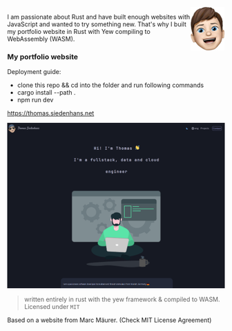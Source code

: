 <img src="src/assets/images/logo.png" align="right" height="100" />

I am passionate about Rust and have built enough websites with JavaScript and wanted to try something new. That's why I built my portfolio website in Rust with Yew compiling to WebAssembly (WASM).

### My portfolio website

Deployment guide:

- clone this repo && cd into the folder and run following commands
- cargo install --path .
- npm run dev

<a href="https://thomas.siedenhans.net">https://thomas.siedenhans.net</a>

<a href="https://thomas.siedenhans.net">
	<img src="src/assets/images/website_showcase.png" href=thomas.siedenhans.net"/>
</a>

> written entirely in rust with the yew framework & compiled to WASM.  
> Licensed under `MIT`

Based on a website from Marc Mäurer.
(Check MIT License Agreement)
